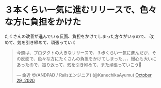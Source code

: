 # ３本くらい一気に進むリリースで、色々な方に負担をかけた

たくさんの改善が進んでいる反面、負担をかけてしまった方々がいるので、
改めて、気を引き締めて、頑張っていく 
<blockquote class="twitter-tweet"><p lang="ja" dir="ltr">今週は、プロダクトの大きなリリースで、３歩くらい一気に進んだが、その反面で、色々な方にたくさんの負担をかけてしまった、、、慢心も大いにあったので、振り返って、気を引き締めて、また頑張っていこう💪</p>&mdash; 金近 歩(ANDPAD / Railsエンジニア) (@KanechikaAyumu) <a href="https://twitter.com/KanechikaAyumu/status/1321819797714132992?ref_src=twsrc%5Etfw">October 29, 2020</a></blockquote> <script async src="https://platform.twitter.com/widgets.js" charset="utf-8"></script> 
